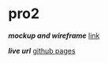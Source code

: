 # pro2

***mockup and wireframe***
[link](https://www.figma.com/file/XWyPE1OPH8LR9u03l1Czcu/Untitled?node-id=0%3A1&t=uFJ5JGoh8znpZhQD-1)

***live url***
[github pages](https://tamarabanighanem.github.io/project2/)
